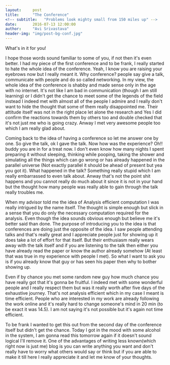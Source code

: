 ```yaml
---
layout:     post
title:      "The Conference"
<!-- subtitle:   "Problems look mighty small from 150 miles up" -->
date:       2016-07-13 12:00:00
author:     "Avi Srivastava"
header-img: "img/post-bg-conf.jpg"
---
```


<p>What's in it for you!<p>
<p>I hope those words sound familiar to some of you, if not then it's even better. 
	I had my piece of the first conference and to be frank, I really started to hate the whole idea of the conference. 
	Yeah, I know you are raising your eyebrows now but I really meant it. Why conference? 
	people say give a talk, communicate with people and do so called networking. 
	In my view, the whole idea of the conference is shabby and made sense only in the age with no internet. 
	It's not like I am bad in communication (though I am still learning) or I didn't get the chance to meet some of the 
	legends of the field instead I indeed met with almost all of the people I admire and I really don't want to hide 
	the thought that some of them really disappointed me. Their attitude itself was not in the right place let alone 
	the research and Yes I did confirm the reactions towards them by others too and double checked that it's not just 
	me who is going crazy. Anway I met very awesome people too which I am really glad about.<p>
<p>Coming back to the idea of having a conference so let me answer one by one. So give the talk, ok I gave the talk. 
	Now how was the experience? Oh!! buddy you are in for a treat now. I don't even know how many nights 
	I spent preparing it without sleeping, thinking while pooping, taking the shower and simulating all the things 
	which can go wrong or has already happened in the parallel universe (Not exactly parallel it should be ahead of 
	present but yea you got it). What happened in the talk? Something really stupid which I am really embarrassed 
	to even talk about. Anway that's not the point shit happens and you cannot really do much about it since it is 
	not in your hand but the thought how many people was really able to gain through the talk really troubles me.<p>
<p>When my advisor told me the idea of Analysis efficient computation I was really intrigued by the name itself. 
	The thought is simple enough but slick in a sense that you do only the necessary computation required for the 
	analysis. Even though the idea sounds obvious enough but believe me it's better said than done. The purpose 
	of introducing you to the idea is that conferences are doing just the opposite of the idea. I saw people attending 
	talks and that's really great and I appreciate people just for showing up it does take a lot of effort for that 
	itself. But their enthusiasm really wears away with the talk itself and if you are listening to the talk then 
	either you have already read the paper or know the author already somehow (At least that was true in my experience 
	with people I met). So what I want to ask you is  if you already know that guy or has seen his paper then why to 
	bother showing up.<p>
<p>Even if by chance you met some random new guy how much chance you have really got that it's gonna be fruitful. 
	I indeed met with some wonderful people and I really respect them but was it really worth after  five days of 
	the exhaustive journey. That's not analysis efficient which in my case I meant is time efficient. People who are 
	interested in my work are already following the work online and it's really hard to change someone's mind in 20 min 
	(to be exact it was 14.5). I am not saying it's not possible but it's again not time efficient.<p>
<p>To be frank I wanted to get this out from the second day of the conference itself but didn't get the chance. 
	Today I got in the mood with some alcohol in the system, I am gonna read this tomorrow again if it doesn't sound 
	logical I'll remove it. One of the advantages of writing less known(which right now is just me) blog is you can 
	write anything you want and don't really have to worry what others would say or think but if you are able to make 
	it till here I really appreciate it and let me know of your thoughts.<p>
